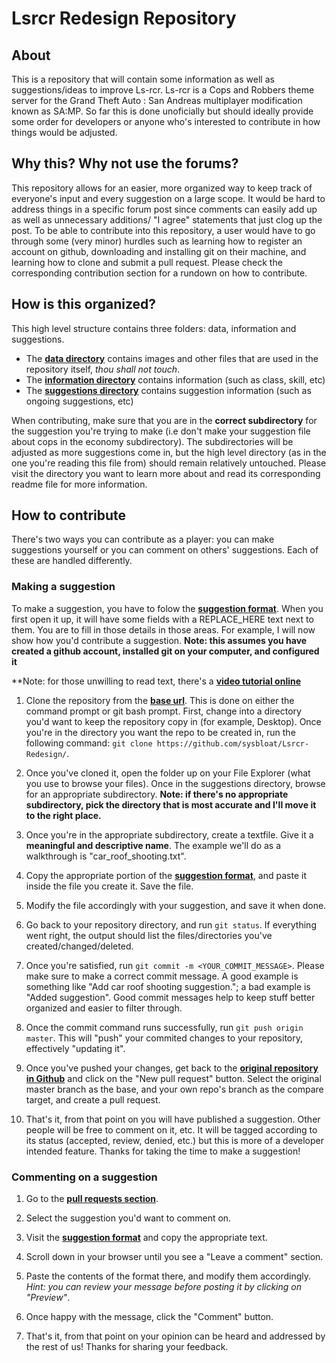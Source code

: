 # Lsrcr Redesign Repository

## About
This is a repository that will contain some information as well as suggestions/ideas to improve Ls-rcr. Ls-rcr is a Cops and Robbers theme server for the Grand Theft Auto : San Andreas multiplayer modification known as SA:MP. So far this is done unoficially but should ideally provide some order for developers or anyone who's interested to contribute in how things would be adjusted. 

## Why this? Why not use the forums?
This repository allows for an easier, more organized way to keep track of everyone's input and every suggestion on a large scope. It would be hard to address things in a specific forum post since comments can easily add up as well as unnecessary additions/ "I agree" statements that just clog up the post. To be able to contribute into this repository, a user would have to go through some (very minor) hurdles such as learning how to register an account on github, downloading and installing git on their machine, and learning how to clone and submit a pull request. Please check the corresponding contribution section for a rundown on how to contribute.

## How is this organized?
This high level structure contains three folders: data, information and suggestions. 

* The [**data directory**](data/) contains images and other files that are used in the repository itself, *thou shall not touch*. 
* The [**information directory**](information/) contains information (such as class, skill, etc) 
* The [**suggestions directory**](suggestions/) contains suggestion information (such as ongoing suggestions, etc)

When contributing, make sure that you are in the **correct subdirectory** for the suggestion you're trying to make (i.e don't make your suggestion file about cops in the economy subdirectory). The subdirectories will be adjusted as more suggestions come in, but the high level directory (as in the one you're reading this file from) should remain relatively untouched. Please visit the directory you want to learn more about and read its corresponding readme file for more information.

## How to contribute
There's two ways you can contribute as a player: you can make suggestions yourself or you can comment on others' suggestions. Each of these are handled differently.

### Making a suggestion
To make a suggestion, you have to folow the [**suggestion format**](data/format.txt). When you first open it up, it will have some fields with a REPLACE_HERE text next to them. You are to fill in those details in those areas. For example, I will now show how you'd contribute a suggestion. **Note: this assumes you have created a github account, installed git on your computer, and configured it**

**Note: for those unwilling to read text, there's a [**video tutorial online**](REPLACE_THIS_LINK)

1. Clone the repository from the [**base url**](https://github.com/sysbloat/Lsrcr-Redesign/). This is done on either the command prompt or git bash prompt. First, change into a directory you'd want to keep the repository copy in (for example, Desktop). Once you're in the directory you want the repo to be created in, run the following command: `git clone https://github.com/sysbloat/Lsrcr-Redesign/`.

2. Once you've cloned it, open the folder up on your File Explorer (what you use to browse your files). Once in the suggestions directory, browse for an appropriate subdirectory. **Note: if there's no appropriate subdirectory, pick the directory that is most accurate and I'll move it to the right place.**

3. Once you're in the appropriate subdirectory, create a textfile. Give it a **meaningful and descriptive name**. The example we'll do as a walkthrough is "car_roof_shooting.txt". 

4. Copy the appropriate portion of the [**suggestion format**](data/format.txt), and paste it inside the file you create it. Save the file.

5. Modify the file accordingly with your suggestion, and save it when done.

6. Go back to your repository directory, and run `git status`. If everything went right, the output should list the files/directories you've created/changed/deleted. 

7. Once you're satisfied, run `git commit -m <YOUR_COMMIT_MESSAGE>`. Please make sure to make a correct commit message. A good example is something like "Add car roof shooting suggestion."; a bad example is "Added suggestion". Good commit messages help to keep stuff better organized and easier to filter through. 

8. Once the commit command runs successfully, run `git push origin master`. This will "push" your commited changes to your repository, effectively "updating it". 

9. Once you've pushed your changes, get back to the [**original repository in Github**](https://github.com/sysbloat/Lsrcr-Redesign/) and click on the "New pull request" button. Select the original master branch as the base, and your own repo's branch as the compare target, and create a pull request.

10. That's it, from that point on you will have published a suggestion. Other people will be free to comment on it, etc. It will be tagged according to its status (accepted, review, denied, etc.) but this is more of a developer intended feature. Thanks for taking the time to make a suggestion!

### Commenting on a suggestion

1. Go to the [**pull requests section**](https://github.com/sysbloat/Lsrcr-Redesign/pulls).

2. Select the suggestion you'd want to comment on. 

3. Visit the [**suggestion format**](data/format.txt) and copy the appropriate text.

4. Scroll down in your browser until you see a "Leave a comment" section. 

5. Paste the contents of the format there, and modify them accordingly. *Hint: you can review your message before posting it by clicking on "Preview"*.

6. Once happy with the message, click the "Comment" button. 

7. That's it, from that point on your opinion can be heard and addressed by the rest of us! Thanks for sharing your feedback.
